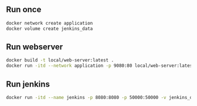 ## Run once
```bash
docker network create application
docker volume create jenkins_data
```
## Run webserver
```bash
docker build -t local/web-server:latest .
docker run -itd --network application -p 9080:80 local/web-server:latest
```
## Run jenkins
```bash
docker run -itd --name jenkins -p 8080:8080 -p 50000:50000 -v jenkins_data:/var/jenkins_home jenkins/jenkins
```

